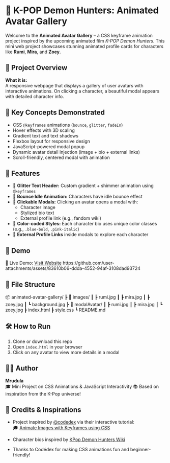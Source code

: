 # 🌟 K-POP Demon Hunters: Animated Avatar Gallery

Welcome to the **Animated Avatar Gallery** – a CSS keyframe animation project inspired by the upcoming animated film *K-POP Demon Hunters*. This mini web project showcases stunning animated profile cards for characters like **Rumi**, **Mira**, and **Zoey**.

## 🧠 Project Overview

**What it is:**  
A responsive webpage that displays a gallery of user avatars with interactive animations. On clicking a character, a beautiful modal appears with detailed character info.

## 🎯 Key Concepts Demonstrated

- CSS `@keyframes` animations (`bounce`, `glitter`, `fadeIn`)
- Hover effects with 3D scaling
- Gradient text and text shadows
- Flexbox layout for responsive design
- JavaScript-powered modal popup
- Dynamic avatar detail injection (image + bio + external links)
- Scroll-friendly, centered modal with animation

## 🚀 Features

- 💫 **Glitter Text Header:** Custom gradient + shimmer animation using `@keyframes`
- 🎀 **Bounce Idle Animation:** Characters have idle bounce effect
- 💌 **Clickable Modals:** Clicking an avatar opens a modal with:
  - Character image  
  - Stylized bio text  
  - External profile link (e.g., fandom wiki)  
- 🎨 **Color-coded Styles:** Each character bio uses unique color classes (e.g., `.blue-bold`, `.pink-italic`)
- 📎 **External Profile Links** inside modals to explore each character

## 📸 Demo
🔗 Live Demo: [Visit Website]([https://lnkd.in/gDxcmNjn](https://rajkumar345.github.io/animated-avatar-gallery/))
https://github.com/user-attachments/assets/83610b06-ddda-4552-94af-3108dad93724

## 📁 File Structure
📦 animated-avatar-gallery/
┣ 📂 images/
┃ ┣ rumi.jpg
┃ ┣ mira.jpg
┃ ┣ zoey.jpg
┃ ┗ background.jpg
┣ 📂 modalAvatar/
┃ ┣ rumi.jpg
┃ ┣ mira.jpg
┃ ┗ zoey.jpg
┣ index.html
┣ style.css
┗ README.md

## 🛠️ How to Run

1. Clone or download this repo
2. Open `index.html` in your browser
3. Click on any avatar to view more details in a modal

## 👩‍💻 Author

**Mrudula**  
🎓 Mini Project on CSS Animations & JavaScript Interactivity
📚 Based on inspiration from the K-Pop universe!


## 🙌 Credits  & Inspirations

- Project inspired by [@codedex](https://github.com/codedex-io) via their interactive tutorial:  
  🎓 [Animate Images with Keyframes using CSS](https://www.codedex.io/projects/animate-images-with-keyframes-using-css)
  
- Character bios inspired by [KPop Demon Hunters Wiki](https://kpop-demon-hunters.fandom.com/wiki/Wiki)

- Thanks to Codédex for making CSS animations fun and beginner-friendly!
